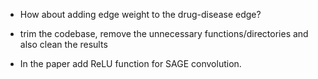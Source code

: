 - How about adding edge weight to the drug-disease edge? 

- trim the codebase, remove the unnecessary functions/directories and also clean the results 
- In the paper add ReLU function for SAGE convolution.